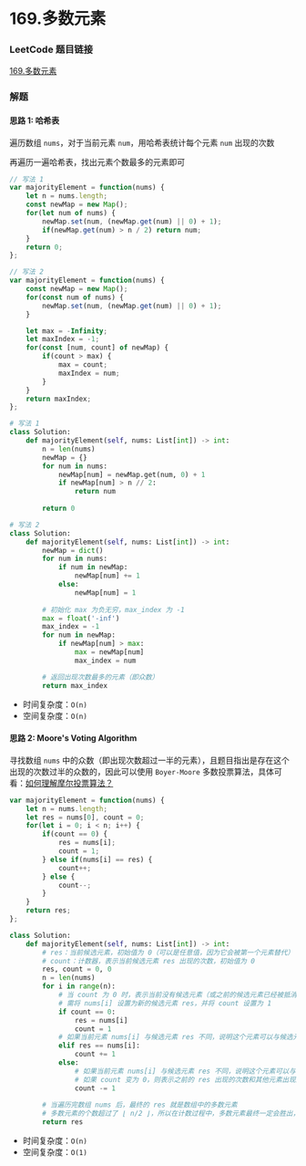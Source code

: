 # 169.多数元素

### LeetCode 题目链接

[169.多数元素](https://leetcode.cn/problems/majority-element/)

### 解题

#### 思路 1: 哈希表

遍历数组 `nums`，对于当前元素 `num`，用哈希表统计每个元素 `num` 出现的次数

再遍历一遍哈希表，找出元素个数最多的元素即可

```js
// 写法 1
var majorityElement = function(nums) {
    let n = nums.length;
    const newMap = new Map();
    for(let num of nums) {
        newMap.set(num, (newMap.get(num) || 0) + 1);
        if(newMap.get(num) > n / 2) return num;
    }
    return 0;
};

// 写法 2
var majorityElement = function(nums) {
    const newMap = new Map();
    for(const num of nums) {
        newMap.set(num, (newMap.get(num) || 0) + 1);
    }

    let max = -Infinity;
    let maxIndex = -1;
    for(const [num, count] of newMap) {
        if(count > max) {
            max = count;
            maxIndex = num;
        }
    }
    return maxIndex;
};
```
```python
# 写法 1
class Solution:
    def majorityElement(self, nums: List[int]) -> int:
        n = len(nums)
        newMap = {}
        for num in nums:
            newMap[num] = newMap.get(num, 0) + 1
            if newMap[num] > n // 2:
                return num
        
        return 0

# 写法 2
class Solution:
    def majorityElement(self, nums: List[int]) -> int:
        newMap = dict()
        for num in nums:
            if num in newMap: 
                newMap[num] += 1  
            else:  
                newMap[num] = 1  
        
        # 初始化 max 为负无穷，max_index 为 -1
        max = float('-inf')
        max_index = -1
        for num in newMap:
            if newMap[num] > max:  
                max = newMap[num]
                max_index = num

        # 返回出现次数最多的元素（即众数）
        return max_index
```
- 时间复杂度：`O(n)`
- 空间复杂度：`O(n)`

#### 思路 2: Moore's Voting Algorithm

寻找数组 `nums` 中的众数（即出现次数超过一半的元素），且题目指出是存在这个出现的次数过半的众数的，因此可以使用 `Boyer-Moore` 多数投票算法，具体可看：[如何理解摩尔投票算法？](https://www.zhihu.com/question/49973163/answer/235921864)

```js
var majorityElement = function(nums) {
    let n = nums.length;
    let res = nums[0], count = 0;
    for(let i = 0; i < n; i++) {
        if(count == 0) {
            res = nums[i];
            count = 1;
        } else if(nums[i] == res) {
            count++;
        } else {
            count--;
        }
    }
    return res;
};
```
```python
class Solution:
    def majorityElement(self, nums: List[int]) -> int:
        # res：当前候选元素，初始值为 0（可以是任意值，因为它会被第一个元素替代）
        # count：计数器，表示当前候选元素 res 出现的次数，初始值为 0
        res, count = 0, 0
        n = len(nums)
        for i in range(n):
            # 当 count 为 0 时，表示当前没有候选元素（或之前的候选元素已经被抵消完）
            # 需将 nums[i] 设置为新的候选元素 res，并将 count 设置为 1
            if count == 0:
                res = nums[i]
                count = 1
            # 如果当前元素 nums[i] 与候选元素 res 不同，说明这个元素可以与候选元素 res 进行抵消，减少 count 的值
            elif res == nums[i]:
                count += 1
            else:
                # 如果当前元素 nums[i] 与候选元素 res 不同，说明这个元素可以与候选元素 res 进行抵消，减少 count 的值
                # 如果 count 变为 0，则表示之前的 res 出现的次数和其他元素出现的次数已经抵消完了，需要重新选取新的候选元素
                count -= 1
        
        # 当遍历完数组 nums 后，最终的 res 就是数组中的多数元素
        # 多数元素的个数超过了 ⌊ n/2 ⌋，所以在计数过程中，多数元素最终一定会胜出，即使与非多数元素进行相互抵消，剩下的最后一个 res 也必然是多数元素
        return res
```
- 时间复杂度：`O(n)`
- 空间复杂度：`O(1)`
